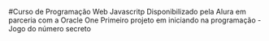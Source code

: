 #Curso de Programação Web Javascritp
Disponibilizado pela Alura em parceria com a Oracle One
Primeiro projeto em iniciando na programação - Jogo do número secreto
